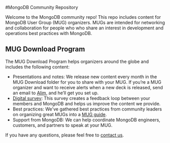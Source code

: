 #MongoDB Community Repository

Welcome to the MongoDB community repo! This repo includes content for MongoDB User Group (MUG) organizers. MUGs are intended for networking and collaboration for people who who share an interest in development and operations best practices with MongoDB.

## MUG Download Program

The MUG Download Program helps organizers around the globe and includes the following content:

- Presentations and notes: We release new content every month in the MUG Download folder for you to share with your MUG. If you’re a MUG organizer and want to receive alerts when a new deck is released, send an email to [Alim](mailto:alim.gafar@mongodb.com), and he’ll get you set up.
- [Digital survey](http://database.mongodb.com/community-survey): This survey creates a feedback loop between your members and MongoDB and helps us improve the content we provide.
- Best practices: We've gathered best practices from community leaders on organizing great MUGs into a [MUG guide](https://www.mongodb.org/community/playbook).
- Support from MongoDB: We can help coordinate MongoDB engineers, customers, and partners to speak at your MUG.

If you have any questions, please feel free to [contact us](mailto:community@mongodb.com).
